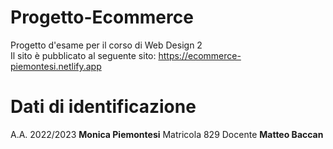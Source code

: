 # Progetto-Ecommerce
Progetto d'esame per il corso di Web Design 2 
<br>
Il sito è pubblicato al seguente sito: https://ecommerce-piemontesi.netlify.app

# Dati di identificazione
A.A. 2022/2023
**Monica Piemontesi**
Matricola 829
Docente **Matteo Baccan**
